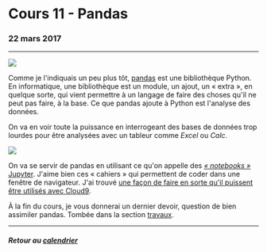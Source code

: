 # Cours 11 - Pandas
### 22 mars 2017
-----

![](assets/pandas_logo.png)

Comme je l'indiquais un peu plus tôt, [pandas](http://pandas.pydata.org/) est une bibliothèque Python. En informatique, une bibliothèque est un module, un ajout, un «&nbsp;extra&nbsp;», en quelque sorte, qui vient permettre à un langage de faire des choses qu'il ne peut pas faire, à la base. Ce que pandas ajoute à Python est l'analyse des données.

On va en voir toute la puissance en interrogeant des bases de données trop lourdes pour être analysées avec un tableur comme *Excel* ou *Calc*.

![](assets/logo-jupyter.png)

On va se servir de pandas en utilisant ce qu'on appelle des [*«&nbsp;notebooks&nbsp;»* Jupyter](https://jupyter.org/). J'aime bien ces «&nbsp;cahiers&nbsp;» qui permettent de coder dans une fenêtre de navigateur. J'ai trouvé [une façon de faire en sorte qu'il puissent être utilisés avec Cloud9](https://gist.github.com/jhroy/628b9dfca4896571352e4f735c024583).

À la fin du cours, je vous donnerai un dernier devoir, question de bien assimiler pandas. Tombée dans la section [travaux](travaux.md#devoir-3).

-----

##### Retour au [calendrier](/calendrier.md)
